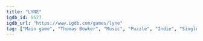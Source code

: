 ```yaml
---
title: "LYNE"
igdb_id: 5577
igdb_url: "https://www.igdb.com/games/lyne"
tag: ["Main game", "Thomas Bowker", "Music", "Puzzle", "Indie", "Single player", "Side view"]
---
```

